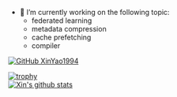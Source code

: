 
<!--
**XinYao1994/XinYao1994** is a ✨ _special_ ✨ repository because its `README.md` (this file) appears on your GitHub profile.

Here are some ideas to get you started:

- 🔭 I’m currently working on ...
- 🌱 I’m currently learning ...
- 👯 I’m looking to collaborate on ...
- 🤔 I’m looking for help with ...
- 💬 Ask me about ...
- 📫 How to reach me: ...
- 😄 Pronouns: ...
- ⚡ Fun fact: ...
-->

- 🔭 I’m currently working on the following topic:
   -  federated learning
   -  metadata compression  
   -  cache prefetching
   -  compiler  

[![GitHub XinYao1994](https://img.shields.io/github/followers/XinYao1994?label=follow&style=social)](https://github.com/XinYao1994)  

[![trophy](https://github-profile-trophy.vercel.app/?username=XinYao1994&column=7)](https://github.com/XinYao1994)  
[![Xin's github stats](https://github-readme-stats.vercel.app/api?username=XinYao1994&show_icons=true)](https://github.com/XinYao1994/)  

